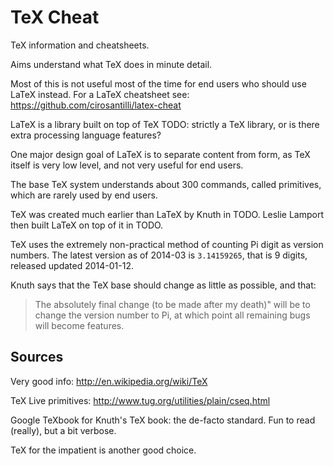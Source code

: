 # TeX Cheat

TeX information and cheatsheets.

Aims understand what TeX does in minute detail.

Most of this is not useful most of the time for end users who should use LaTeX instead. For a LaTeX cheatsheet see: <https://github.com/cirosantilli/latex-cheat>

LaTeX is a library built on top of TeX TODO: strictly a TeX library, or is there extra processing language features?

One major design goal of LaTeX is to separate content from form, as TeX itself is very low level, and not very useful for end users.

The base TeX system understands about 300 commands, called primitives, which are rarely used by end users.

TeX was created much earlier than LaTeX by Knuth in TODO. Leslie Lamport then built LaTeX on top of it in TODO.

TeX uses the extremely non-practical method of counting Pi digit as version numbers. The latest version as of 2014-03 is `3.14159265`, that is 9 digits, released updated 2014-01-12.

Knuth says that the TeX base should change as little as possible, and that:

> The absolutely final change (to be made after my death)" will be to change the version number to Pi, at which point all remaining bugs will become features.

## Sources

Very good info: <http://en.wikipedia.org/wiki/TeX>

TeX Live primitives: <http://www.tug.org/utilities/plain/cseq.html>

Google TeXbook for Knuth's TeX book: the de-facto standard. Fun to read (really), but a bit verbose.

TeX for the impatient is another good choice.
